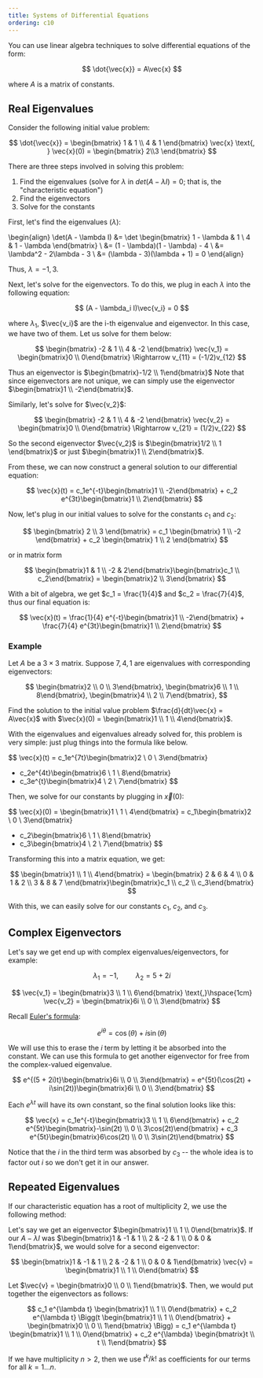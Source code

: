 ```yaml
---
title: Systems of Differential Equations
ordering: c10
---
```


You can use linear algebra techniques to solve differential equations of the form:

$$
\dot{\vec{x}} = A\vec{x}
$$

where $A$ is a matrix of constants.

## Real Eigenvalues

Consider the following initial value problem:

$$
\dot{\vec{x}} = \begin{bmatrix}
  1 & 1 \\ 4 & 1
\end{bmatrix} \vec{x} \text{, } \vec{x}(0) = \begin{bmatrix}
  2\\3
\end{bmatrix}
$$

There are three steps involved in solving this problem:

1. Find the eigenvalues (solve for $\lambda$ in $det(A - \lambda I) = 0$; that is, the "characteristic equation")
2. Find the eigenvectors
3. Solve for the constants

First, let's find the eigenvalues ($\lambda$):

\begin{align}
  \det(A - \lambda I) &= \det \begin{bmatrix}
    1 - \lambda & 1           \\
    4           & 1 - \lambda
  \end{bmatrix} \\
  &= (1 - \lambda)(1 - \lambda) - 4 \\
  &= \lambda^2 - 2\lambda - 3 \\
  &= (\lambda - 3)(\lambda + 1) = 0
\end{align}

Thus, $\lambda = -1, 3$.

Next, let's solve for the eigenvectors. To do this, we plug in each $\lambda$ into the following equation:

$$
(A - \lambda_i I)\vec{v_i} = 0
$$

where $\lambda_1$, $\vec{v_i}$ are the i-th eigenvalue and eigenvector. In this case, we have two of them. Let us solve for them below:

$$
\begin{bmatrix}
 -2 & 1 \\ 4 & -2
\end{bmatrix} \vec{v_1} = \begin{bmatrix}0 \\ 0\end{bmatrix} \Rightarrow v_{11} = (-1/2)v_{12}
$$

Thus an eigenvector is $\begin{bmatrix}-1/2 \\ 1\end{bmatrix}$ Note that since eigenvectors are not unique, we can simply use the eigenvector $\begin{bmatrix}1 \\ -2\end{bmatrix}$.

Similarly, let's solve for $\vec{v_2}$:

$$
\begin{bmatrix}
  -2 & 1 \\ 4 & -2
\end{bmatrix} \vec{v_2} = \begin{bmatrix}0 \\ 0\end{bmatrix} \Rightarrow v_{21} = (1/2)v_{22}
$$

So the second eigenvector $\vec{v_2}$ is $\begin{bmatrix}1/2 \\ 1 \end{bmatrix}$ or just $\begin{bmatrix}1 \\ 2\end{bmatrix}$.

From these, we can now construct a general solution to our differential equation:

$$
\vec{x}(t) = c_1e^{-t}\begin{bmatrix}1 \\ -2\end{bmatrix} + c_2 e^{3t}\begin{bmatrix}1 \\ 2\end{bmatrix}
$$

Now, let's plug in our initial values to solve for the constants $c_1$ and $c_2$:

$$
\begin{bmatrix}
  2 \\ 3
\end{bmatrix} = c_1 \begin{bmatrix}
  1 \\ -2
\end{bmatrix} + c_2 \begin{bmatrix} 1 \\ 2 \end{bmatrix}
$$

or in matrix form

$$
\begin{bmatrix}1 & 1 \\ -2 & 2\end{bmatrix}\begin{bmatrix}c_1 \\ c_2\end{bmatrix} = \begin{bmatrix}2 \\ 3\end{bmatrix}
$$

With a bit of algebra, we get $c_1 = \frac{1}{4}$ and $c_2 = \frac{7}{4}$, thus our final equation is:

$$
\vec{x}(t) = \frac{1}{4} e^{-t}\begin{bmatrix}1 \\ -2\end{bmatrix} + \frac{7}{4} e^{3t}\begin{bmatrix}1 \\ 2\end{bmatrix}
$$

### Example

Let $A$ be a $3 \times 3$ matrix. Suppose $7, 4, 1$ are eigenvalues with corresponding eigenvectors:

$$
\begin{bmatrix}2 \\ 0 \\ 3\end{bmatrix},
\begin{bmatrix}6 \\ 1 \\ 8\end{bmatrix},
\begin{bmatrix}4 \\ 2 \\ 7\end{bmatrix},
$$

Find the solution to the initial value problem $\frac{d}{dt}\vec{x} = A\vec{x}$ with $\vec{x}(0) = \begin{bmatrix}1 \\ 1 \\ 4\end{bmatrix}$.

With the eigenvalues and eigenvalues already solved for, this problem is very simple: just plug things into the formula like below.

$$
\vec{x}(t) =
  c_1e^{7t}\begin{bmatrix}2 \\ 0 \\ 3\end{bmatrix}
  + c_2e^{4t}\begin{bmatrix}6 \\ 1 \\ 8\end{bmatrix}
  + c_3e^{t}\begin{bmatrix}4 \\ 2 \\ 7\end{bmatrix}
$$

Then, we solve for our constants by plugging in $\vec{x}(0)$:

$$
\vec{x}(0) = \begin{bmatrix}1 \\ 1 \\ 4\end{bmatrix} =
  c_1\begin{bmatrix}2 \\ 0 \\ 3\end{bmatrix}
  + c_2\begin{bmatrix}6 \\ 1 \\ 8\end{bmatrix}
  + c_3\begin{bmatrix}4 \\ 2 \\ 7\end{bmatrix}
$$

Transforming this into a matrix equation, we get:

$$
\begin{bmatrix}1 \\ 1 \\ 4\end{bmatrix} =
  \begin{bmatrix}
    2 & 6 & 4 \\
    0 & 1 & 2 \\
    3 & 8 & 7
  \end{bmatrix}\begin{bmatrix}c_1 \\ c_2 \\ c_3\end{bmatrix}
$$

With this, we can easily solve for our constants $c_1$, $c_2$, and $c_3$.

## Complex Eigenvectors

Let's say we get end up with complex eigenvalues/eigenvectors, for example:

$$
\lambda_1 = -1 \text{,}\hspace{1cm} \lambda_2 = 5 + 2i
$$

$$
\vec{v_1} = \begin{bmatrix}3 \\ 1 \\ 6\end{bmatrix} \text{,}\hspace{1cm} \vec{v_2} = \begin{bmatrix}6i \\ 0 \\ 3\end{bmatrix}
$$

Recall [Euler's formula](https://en.wikipedia.org/wiki/Euler%27s_formula):

$$e^{i\theta} = \cos(\theta) + i \sin(\theta)$$

We will use this to erase the $i$ term by letting it be absorbed into the constant. We can use this formula to get another eigenvector for free from the complex-valued eigenvalue.

$$
e^{(5 + 2i)t}\begin{bmatrix}6i \\ 0 \\ 3\end{bmatrix} = e^{5t}(\cos(2t) + i\sin(2t))\begin{bmatrix}6i \\ 0 \\ 3\end{bmatrix}
$$

Each $e^{\lambda t}$ will have its own constant, so the final solution looks like this:

$$
\vec{x} = c_1e^{-t}\begin{bmatrix}3 \\ 1 \\ 6\end{bmatrix} + c_2 e^{5t}\begin{bmatrix}-\sin(2t) \\ 0 \\ 3\cos(2t)\end{bmatrix} + c_3 e^{5t}\begin{bmatrix}6\cos(2t) \\ 0 \\ 3\sin(2t)\end{bmatrix}
$$

Notice that the $i$ in the third term was absorbed by $c_3$ -- the whole idea is to factor out $i$ so we don't get it in our answer.

## Repeated Eigenvalues

If our characteristic equation has a root of multiplicity $2$, we use the following method:

Let's say we get an eigenvector $\begin{bmatrix}1 \\ 1 \\ 0\end{bmatrix}$. If our $A - \lambda I$ was $\begin{bmatrix}1 & -1 & 1 \\ 2 & -2 & 1 \\ 0 & 0 & 1\end{bmatrix}$, we would solve for a second eigenvector:

$$
\begin{bmatrix}1 & -1 & 1 \\ 2 & -2 & 1 \\ 0 & 0 & 1\end{bmatrix} \vec{v} = \begin{bmatrix}1 \\ 1 \\ 0\end{bmatrix}
$$

Let $\vec{v} = \begin{bmatrix}0 \\ 0 \\ 1\end{bmatrix}$. Then, we would put together the eigenvectors as follows:

$$
c_1 e^{\lambda t} \begin{bmatrix}1 \\ 1 \\ 0\end{bmatrix} + c_2 e^{\lambda t} \Bigg(t \begin{bmatrix}1 \\ 1 \\ 0\end{bmatrix} + \begin{bmatrix}0 \\ 0 \\ 1\end{bmatrix} \Bigg) = c_1 e^{\lambda t} \begin{bmatrix}1 \\ 1 \\ 0\end{bmatrix} + c_2 e^{\lambda} \begin{bmatrix}t \\ t \\ 1\end{bmatrix}
$$

If we have multiplicity $n > 2$, then we use $t^k/k!$ as coefficients for our terms for all $k = 1 \ldots n$.
